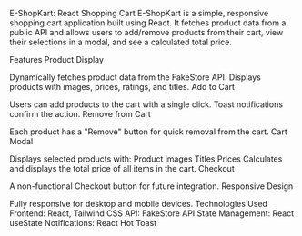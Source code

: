 E-ShopKart: React Shopping Cart
E-ShopKart is a simple, responsive shopping cart application built using React. It fetches product data from a public API and allows users to add/remove products from their cart, view their selections in a modal, and see a calculated total price.

Features
Product Display

Dynamically fetches product data from the FakeStore API.
Displays products with images, prices, ratings, and titles.
Add to Cart

Users can add products to the cart with a single click.
Toast notifications confirm the action.
Remove from Cart

Each product has a "Remove" button for quick removal from the cart.
Cart Modal

Displays selected products with:
Product images
Titles
Prices
Calculates and displays the total price of all items in the cart.
Checkout

A non-functional Checkout button for future integration.
Responsive Design

Fully responsive for desktop and mobile devices.
Technologies Used
Frontend: React, Tailwind CSS
API: FakeStore API
State Management: React useState
Notifications: React Hot Toast